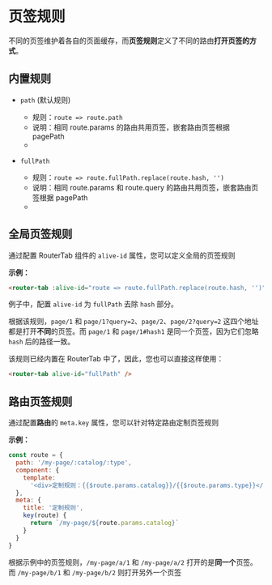 # 页签规则

不同的页签维护着各自的页面缓存，而**页签规则**定义了不同的路由**打开页签的方式**。

## 内置规则

- `path` (默认规则)

  - 规则：`route => route.path`
  - 说明：相同 route.params 的路由共用页签，嵌套路由页签根据 pagePath
  - <demo-link href="/default/rule/a/1"/>

- `fullPath`
  - 规则：`route => route.fullPath.replace(route.hash, '')`
  - 说明：相同 route.params 和 route.query 的路由共用页签，嵌套路由页签根据 pagePath
  - <demo-link href="/global-rule/rule/a/1"/>

## 全局页签规则

通过配置 RouterTab 组件的 `alive-id` 属性，您可以定义全局的页签规则

<doc-links api="#alive-id" demo="/global-rule/rule/a/1"></doc-links>

**示例：**

```html
<router-tab :alive-id="route => route.fullPath.replace(route.hash, '')" />
```

例子中，配置 `alive-id` 为 `fullPath` 去除 `hash` 部分。

根据该规则，`page/1` 和 `page/1?query=2`、`page/2`、`page/2?query=2` 这四个地址都是打开**不同**的页签。而 `page/1` 和 `page/1#hash1` 是同一个页签，因为它们忽略 `hash` 后的路径一致。

该规则已经内置在 RouterTab 中了，因此，您也可以直接这样使用：

```html
<router-tab alive-id="fullPath" />
```

## 路由页签规则

通过配置**路由**的 `meta.key` 属性，您可以针对特定路由定制页签规则

<doc-links api="#meta-aliveid" demo="/default/route-rule/a/1"></doc-links>

**示例：**

```javascript {9,10,11}
const route = {
  path: '/my-page/:catalog/:type',
  component: {
    template:
      '<div>定制规则：{{$route.params.catalog}}/{{$route.params.type}}</div>'
  },
  meta: {
    title: '定制规则',
    key(route) {
      return `/my-page/${route.params.catalog}`
    }
  }
}
```

根据示例中的页签规则，`/my-page/a/1` 和 `/my-page/a/2` 打开的是**同一个**页签。而 `/my-page/b/1` 和 `/my-page/b/2` 则打开另外一个页签
